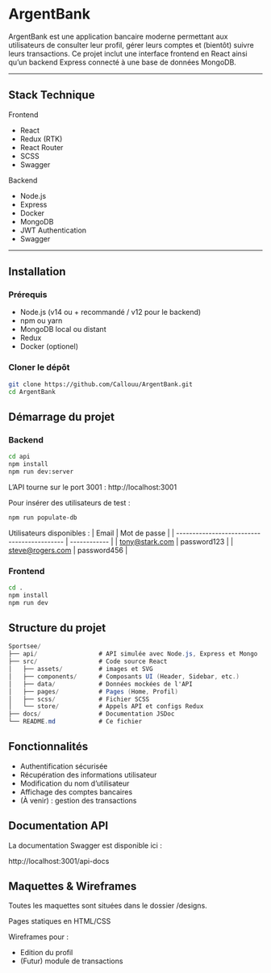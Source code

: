 # ArgentBank

ArgentBank est une application bancaire moderne permettant aux utilisateurs de consulter leur profil, gérer leurs comptes et (bientôt) suivre leurs transactions. Ce projet inclut une interface frontend en React ainsi qu’un backend Express connecté à une base de données MongoDB.

---

## Stack Technique 

Frontend

- React
- Redux (RTK)
- React Router
- SCSS
- Swagger

Backend
- Node.js
- Express
- Docker
- MongoDB
- JWT Authentication
- Swagger

---

## Installation

### Prérequis

- Node.js (v14 ou + recommandé / v12 pour le backend)
- npm ou yarn
- MongoDB local ou distant
- Redux
- Docker (optionel)

### Cloner le dépôt

```bash
git clone https://github.com/Callouu/ArgentBank.git
cd ArgentBank
```
## Démarrage du projet

### Backend
```bash
cd api
npm install
npm run dev:server
```
L’API tourne sur le port 3001 : http://localhost:3001

Pour insérer des utilisateurs de test :
```bash
npm run populate-db
```
Utilisateurs disponibles :
| Email                                       | Mot de passe |
| ------------------------------------------- | ------------ |
| [tony@stark.com](mailto:tony@stark.com)     | password123  |
| [steve@rogers.com](mailto:steve@rogers.com) | password456  |

### Frontend
```bash
cd .
npm install
npm run dev
```

## Structure du projet

```c#
Sportsee/
├── api/                 # API simulée avec Node.js, Express et Mongo
├── src/                 # Code source React
│   ├── assets/          # images et SVG
│   ├── components/      # Composants UI (Header, Sidebar, etc.)
│   ├── data/            # Données mockées de l'API
│   ├── pages/           # Pages (Home, Profil)
│   ├── scss/            # Fichier SCSS 
│   └── store/           # Appels API et configs Redux
├── docs/                # Documentation JSDoc
└── README.md            # Ce fichier
```

## Fonctionnalités

- Authentification sécurisée
- Récupération des informations utilisateur
- Modification du nom d’utilisateur
- Affichage des comptes bancaires
- (À venir) : gestion des transactions

## Documentation API

La documentation Swagger est disponible ici :

http://localhost:3001/api-docs

## Maquettes & Wireframes

Toutes les maquettes sont situées dans le dossier /designs.

Pages statiques en HTML/CSS

Wireframes pour :

- Edition du profil
- (Futur) module de transactions

